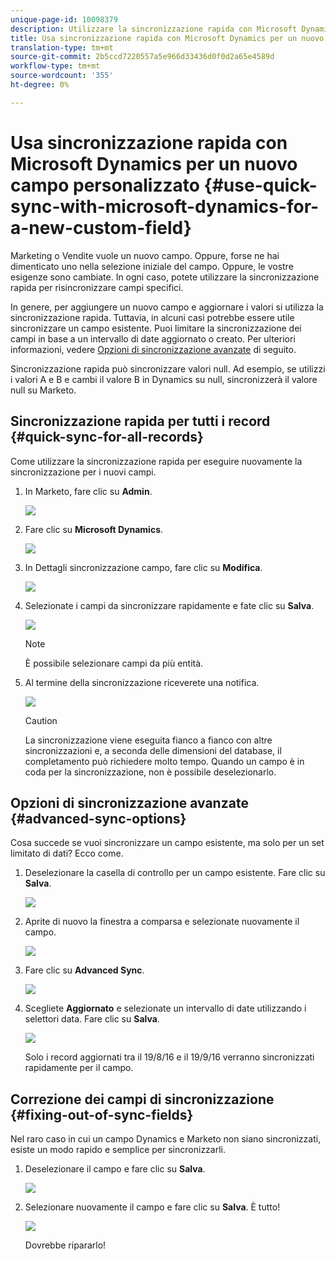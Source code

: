 ```yaml
---
unique-page-id: 10098379
description: Utilizzare la sincronizzazione rapida con Microsoft Dynamics per un nuovo campo personalizzato - Documenti Marketo - Documentazione prodotto
title: Usa sincronizzazione rapida con Microsoft Dynamics per un nuovo campo personalizzato
translation-type: tm+mt
source-git-commit: 2b5ccd7220557a5e966d33436d0f0d2a65e4589d
workflow-type: tm+mt
source-wordcount: '355'
ht-degree: 0%

---
```



# Usa sincronizzazione rapida con Microsoft Dynamics per un nuovo campo personalizzato {#use-quick-sync-with-microsoft-dynamics-for-a-new-custom-field}

Marketing o Vendite vuole un nuovo campo. Oppure, forse ne hai dimenticato uno nella selezione iniziale del campo. Oppure, le vostre esigenze sono cambiate. In ogni caso, potete utilizzare la sincronizzazione rapida per risincronizzare campi specifici.

In genere, per aggiungere un nuovo campo e aggiornare i valori si utilizza la sincronizzazione rapida. Tuttavia, in alcuni casi potrebbe essere utile sincronizzare un campo esistente. Puoi limitare la sincronizzazione dei campi in base a un intervallo di date aggiornato o creato. Per ulteriori informazioni, vedere [Opzioni di sincronizzazione avanzate](#Advanced_Sync_Options) di seguito.

Sincronizzazione rapida può sincronizzare valori null. Ad esempio, se utilizzi i valori A e B e cambi il valore B in Dynamics su null, sincronizzerà il valore null su Marketo.

## Sincronizzazione rapida per tutti i record {#quick-sync-for-all-records}

Come utilizzare la sincronizzazione rapida per eseguire nuovamente la sincronizzazione per i nuovi campi.

1. In Marketo, fare clic su **Admin**.

   ![](assets/image2016-8-19-11-3a14-3a5.png)

1. Fare clic su **Microsoft Dynamics**.

   ![](assets/image2016-8-19-11-3a15-3a8.png)

1. In Dettagli sincronizzazione campo, fare clic su **Modifica**.

   ![](assets/image2016-8-19-11-3a16-3a22.png)

1. Selezionate i campi da sincronizzare rapidamente e fate clic su **Salva**.

   ![](assets/image2016-8-25-15-3a26-3a11.png)

   >[!NOTE]
   >
   >È possibile selezionare campi da più entità.

1. Al termine della sincronizzazione riceverete una notifica.

   ![](assets/field-sync-update-notification.png)

   >[!CAUTION]
   >
   >La sincronizzazione viene eseguita fianco a fianco con altre sincronizzazioni e, a seconda delle dimensioni del database, il completamento può richiedere molto tempo. Quando un campo è in coda per la sincronizzazione, non è possibile deselezionarlo.

## Opzioni di sincronizzazione avanzate {#advanced-sync-options}

Cosa succede se vuoi sincronizzare un campo esistente, ma solo per un set limitato di dati? Ecco come.

1. Deselezionare la casella di controllo per un campo esistente. Fare clic su **Salva**.

   ![](assets/image2016-8-25-16-3a16-3a32.png)

1. Aprite di nuovo la finestra a comparsa e selezionate nuovamente il campo.

   ![](assets/select-field-reselect-hand.png)

1. Fare clic su **Advanced Sync**.

   ![](assets/image2016-8-25-15-3a52-3a9.png)

1. Scegliete **Aggiornato** e selezionate un intervallo di date utilizzando i selettori data. Fare clic su **Salva**.

   ![](assets/image2016-8-25-16-3a0-3a3.png)

   Solo i record aggiornati tra il 19/8/16 e il 19/9/16 verranno sincronizzati rapidamente per il campo.

## Correzione dei campi di sincronizzazione {#fixing-out-of-sync-fields}

Nel raro caso in cui un campo Dynamics e Marketo non siano sincronizzati, esiste un modo rapido e semplice per sincronizzarli.

1. Deselezionare il campo e fare clic su **Salva**.

   ![](assets/image2016-8-25-16-3a16-3a32-1.png)

1. Selezionare nuovamente il campo e fare clic su **Salva**. È tutto!

   ![](assets/image2016-8-25-16-3a20-3a45.png)

   Dovrebbe ripararlo!
